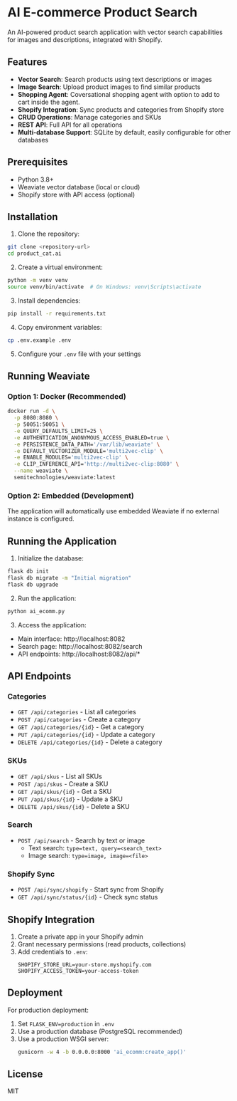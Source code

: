 # AI E-commerce Product Search

An AI-powered product search application with vector search capabilities for images and descriptions, integrated with Shopify.

## Features

- **Vector Search**: Search products using text descriptions or images
- **Image Search**: Upload product images to find similar products
- **Shopping Agent**: Coversational shopping agent with option to add to cart inside the agent.
- **Shopify Integration**: Sync products and categories from Shopify store
- **CRUD Operations**: Manage categories and SKUs
- **REST API**: Full API for all operations
- **Multi-database Support**: SQLite by default, easily configurable for other databases

## Prerequisites

- Python 3.8+
- Weaviate vector database (local or cloud)
- Shopify store with API access (optional)

## Installation

1. Clone the repository:
```bash
git clone <repository-url>
cd product_cat.ai
```

2. Create a virtual environment:
```bash
python -m venv venv
source venv/bin/activate  # On Windows: venv\Scripts\activate
```

3. Install dependencies:
```bash
pip install -r requirements.txt
```

4. Copy environment variables:
```bash
cp .env.example .env
```

5. Configure your `.env` file with your settings

## Running Weaviate

### Option 1: Docker (Recommended)
```bash
docker run -d \
  -p 8080:8080 \
  -p 50051:50051 \
  -e QUERY_DEFAULTS_LIMIT=25 \
  -e AUTHENTICATION_ANONYMOUS_ACCESS_ENABLED=true \
  -e PERSISTENCE_DATA_PATH='/var/lib/weaviate' \
  -e DEFAULT_VECTORIZER_MODULE='multi2vec-clip' \
  -e ENABLE_MODULES='multi2vec-clip' \
  -e CLIP_INFERENCE_API='http://multi2vec-clip:8080' \
  --name weaviate \
  semitechnologies/weaviate:latest
```

### Option 2: Embedded (Development)
The application will automatically use embedded Weaviate if no external instance is configured.

## Running the Application

1. Initialize the database:
```bash
flask db init
flask db migrate -m "Initial migration"
flask db upgrade
```

2. Run the application:
```bash
python ai_ecomm.py
```

3. Access the application:
- Main interface: http://localhost:8082
- Search page: http://localhost:8082/search
- API endpoints: http://localhost:8082/api/*

## API Endpoints

### Categories
- `GET /api/categories` - List all categories
- `POST /api/categories` - Create a category
- `GET /api/categories/{id}` - Get a category
- `PUT /api/categories/{id}` - Update a category
- `DELETE /api/categories/{id}` - Delete a category

### SKUs
- `GET /api/skus` - List all SKUs
- `POST /api/skus` - Create a SKU
- `GET /api/skus/{id}` - Get a SKU
- `PUT /api/skus/{id}` - Update a SKU
- `DELETE /api/skus/{id}` - Delete a SKU

### Search
- `POST /api/search` - Search by text or image
  - Text search: `type=text, query=<search_text>`
  - Image search: `type=image, image=<file>`

### Shopify Sync
- `POST /api/sync/shopify` - Start sync from Shopify
- `GET /api/sync/status/{id}` - Check sync status

## Shopify Integration

1. Create a private app in your Shopify admin
2. Grant necessary permissions (read products, collections)
3. Add credentials to `.env`:
   ```
   SHOPIFY_STORE_URL=your-store.myshopify.com
   SHOPIFY_ACCESS_TOKEN=your-access-token
   ```

## Deployment

For production deployment:

1. Set `FLASK_ENV=production` in `.env`
2. Use a production database (PostgreSQL recommended)
3. Use a production WSGI server:
   ```bash
   gunicorn -w 4 -b 0.0.0.0:8000 'ai_ecomm:create_app()'
   ```

## License

MIT
